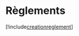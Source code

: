 # Règlements

[!include[creationreglement](reglements.creationreglement.autogen.md)]




















































































